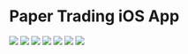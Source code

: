 # Paper Trading iOS App
 
![](Images/1.jpg)
![](Images/2.jpg) 
![](Images/3.jpg)
![](Images/4.jpg)
![](Images/5.jpg)
![](Images/6.jpg)
![](Images/7.jpg)
